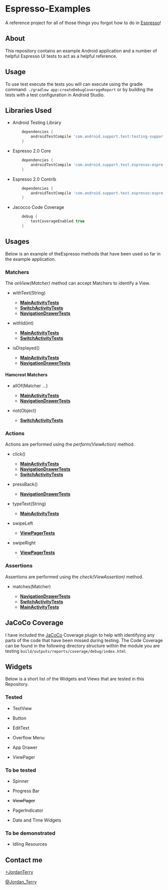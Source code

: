 # Espresso-Examples
A reference project for all of those things you forgot how to do in [Espresso](https://code.google.com/p/android-test-kit/wiki/Espresso)!

## About
This repository contains an example Android application and a number of helpful Espresso UI tests to act as a helpful reference.

## Usage

To use test execute the tests you will can execute using the gradle command: `./gradlew app:createDebugCoverageReport` or by building the tests with a test configuration in Android Studio.


## Libraries Used

* Android Testing Library

    ```gradle
        dependencies {
            androidTestCompile 'com.android.support.test:testing-support-lib:0.1'
        }
    ```

* Espresso 2.0 Core

    ```gradle
        dependencies {
            androidTestCompile 'com.android.support.test.espresso:espresso-core:2.0'
        }
    ```

* Espresso 2.0 Contrib

    ```gradle
        dependencies {
            androidTestCompile 'com.android.support.test.espresso:espresso-contrib:2.0'
        }
    ```

* Jacocco Code Coverage

    ```gradle
        debug {
            testCoverageEnabled true
        }
    ```


## Usages

Below is an example of theEspresso methods that have been used so far in the example application.

### Matchers

The *onView(Matcher<View>)* method can accept Matchers to identify a View.

* withText(String)
    * [**MainActivityTests**](https://github.com/jordanterry/Espresso-Examples/blob/master/app/src/androidTest/java/test/nice/testproject/MainActivityTests.java)
    * [**SwitchActivityTests**](https://github.com/jordanterry/Espresso-Examples/blob/master/app/src/androidTest/java/test/nice/testproject/SwitchActivityTests.java)
    * [**NavigationDrawerTests**](https://github.com/jordanterry/Espresso-Examples/blob/master/app/src/androidTest/java/test/nice/testproject/NavigationDrawerTests.java)

* withId(int)
    * [**MainActivityTests**](https://github.com/jordanterry/Espresso-Examples/blob/master/app/src/androidTest/java/test/nice/testproject/MainActivityTests.java)
    * [**SwitchActivityTests**](https://github.com/jordanterry/Espresso-Examples/blob/master/app/src/androidTest/java/test/nice/testproject/SwitchActivityTests.java)

* isDisplayed()
    * [**MainActivityTests**](https://github.com/jordanterry/Espresso-Examples/blob/master/app/src/androidTest/java/test/nice/testproject/MainActivityTests.java)
    * [**NavigationDrawerTests**](https://github.com/jordanterry/Espresso-Examples/blob/master/app/src/androidTest/java/test/nice/testproject/NavigationDrawerTests.java)

#### Hamcrest Matchers

* allOf(Matcher<T> ...)
    * [**MainActivityTests**](https://github.com/jordanterry/Espresso-Examples/blob/master/app/src/androidTest/java/test/nice/testproject/MainActivityTests.java)
    * [**NavigationDrawerTests**](https://github.com/jordanterry/Espresso-Examples/blob/master/app/src/androidTest/java/test/nice/testproject/NavigationDrawerTests.java)


* not(Object)
    * [**SwitchActivityTests**](https://github.com/jordanterry/Espresso-Examples/blob/master/app/src/androidTest/java/test/nice/testproject/SwitchActivityTests.java)


### Actions
Actions are performed using the *perform(ViewAction)* method.

* click()
    * [**MainActivityTests**](https://github.com/jordanterry/Espresso-Examples/blob/master/app/src/androidTest/java/test/nice/testproject/MainActivityTests.java)
    * [**NavigationDrawerTests**](https://github.com/jordanterry/Espresso-Examples/blob/master/app/src/androidTest/java/test/nice/testproject/NavigationDrawerTests.java)
    * [**SwitchActivityTests**](https://github.com/jordanterry/Espresso-Examples/blob/master/app/src/androidTest/java/test/nice/testproject/SwitchActivityTests.java)

* pressBack()
    * [**NavigationDrawerTests**](https://github.com/jordanterry/Espresso-Examples/blob/master/app/src/androidTest/java/test/nice/testproject/NavigationDrawerTests.java)

* typeText(String)
    * [**MainActivityTests**](https://github.com/jordanterry/Espresso-Examples/blob/master/app/src/androidTest/java/test/nice/testproject/MainActivityTests.java)

* swipeLeft
    * [**ViewPagerTests**](https://github.com/jordanterry/Espresso-Examples/blob/master/app/src/androidTest/java/test/nice/testproject/ViewPagerTests.java)

* swipeRight
    * [**ViewPagerTests**](https://github.com/jordanterry/Espresso-Examples/blob/master/app/src/androidTest/java/test/nice/testproject/ViewPagerTests.java)

### Assertions
Assertions are performed using the *check(ViewAssertion)* method.

* matches(Matcher<T>)
    * [**NavigationDrawerTests**](https://github.com/jordanterry/Espresso-Examples/blob/master/app/src/androidTest/java/test/nice/testproject/NavigationDrawerTests.java)
    * [**SwitchActivityTests**](https://github.com/jordanterry/Espresso-Examples/blob/master/app/src/androidTest/java/test/nice/testproject/SwitchActivityTests.java)
    * [**MainActivityTests**](https://github.com/jordanterry/Espresso-Examples/blob/master/app/src/androidTest/java/test/nice/testproject/MainActivityTests.java)

## JaCoCo Coverage

I have included the [JaCoCo](http://www.eclemma.org/jacoco/) Coverage plugin to help with identifying any parts of the code that have been missed during testing. The Code Coverage can be found in the following directory structure within the module you are testing `build/outputs/reports/coverage/debug/index.html`

## Widgets

Below is a short list of the Widgets and Views that are tested in this Repository.
### Tested
* TextView

* Button

* EditText

* Overflow Menu

* App Drawer

* ViewPager

### To be tested
* Spinner

* Progress Bar

* ~~ViewPager~~

* PagerIndicator

* Date and Time Widgets

### To be demonstrated

* Idling Resources


## Contact me
[+JordanTerry](https://plus.google.com/+JordanTerry/posts)

[@Jordan_Terry](https://twitter.com/Jordan_Terry)
